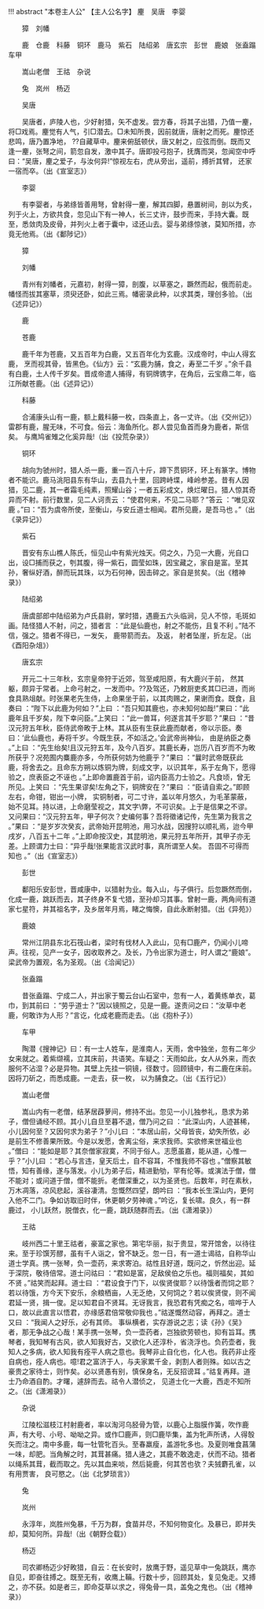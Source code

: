 !!! abstract "本卷主人公"
    【主人公名字】
麈　吴唐　李婴

 
　　獐　刘幡

 
　　鹿　仓鹿　科藤　铜环　鹿马　紫石　陆绍弟　唐玄宗　彭世　鹿娘　张盍蹋　车甲

 
　　嵩山老僧　王祜　杂说

 
　　兔　岚州　杨迈

 
　　吴唐

 
　　吴唐者，庐陵人也，少好射猎，矢不虚发。尝方春，将其子出猎，乃值一麈，将□戏焉。麈觉有人气，引□潜去。□未知所畏，因前就唐，唐射之而死。麈惊还悲鸣，唐乃置净地， ??自藏草中。麈来俯舐顿伏，唐又射之，应弦而倒。既而又逢一麈，张弩之间，箭忽自发，激中其子。唐即投弓抱子，抚膺而哭，忽闻空中呼曰：“吴唐，麈之爱子，与汝何异!”惊视左右，虎从旁出，遥前，搏折其臂， 还家一宿而卒。（出《宣室志》）

 
　　李婴

 
　　有李婴者，与弟绦皆善用弩，曾射得一麈，解其四脚，悬置树间，剖以为炙，列于火上，方欲共食，忽见山下有一神人，长三丈许，鼓步而来，手持大囊。既至，悉敛肉及皮骨，并列火上者于囊中，迳还山去。婴与弟绦惊骇，莫知所措，亦竟无他焉。（出《鄱陟记》）

 
　　獐

 
　　刘幡

 
　　青州有刘幡者，元嘉初，射得一獐，剖腹，以草塞之，蹶然而起，俄而前走。幡怪而拔其塞草，须臾还卧，如此三焉。幡密录此种，以求其类，理创多验。（出《述异记》）

 
　　鹿

 
　　苍鹿

 
　　鹿千年为苍鹿，又五百年为白鹿，又五百年化为玄鹿。汉成帝时，中山人得玄鹿， 烹而视其骨，皆黑色。《仙方》云：“玄鹿为脯，食之，寿至二千岁 。”余千县有白鹿，土人传千岁矣。晋成帝遣人捕得，有铜牌镌字，在角后，云宝鼎二年，临江所献苍鹿。（出《述异记》）

 
　　科藤

 
　　合浦康头山有一鹿，额上戴科藤一枚，四条直上，各一丈许。（出《交州记》）雷郡有鹿，腥无味，不可食。俗云：海鱼所化。郡人尝见鱼首而身为鹿者，斯信矣。 与鹰鸠雀雉之化奚异哉!（出《投荒杂录》）

 
　　铜环

 
　　胡向为虢州时，猎人杀一鹿，重一百八十斤，蹄下贯铜环，环上有篆字。博物者不能识。鹿马洮阳县东有华山，去县九十里，回跨峙堞，峰岭参差。昔有人因猎，见二鹿，其一者霜毛纯素，照耀山谷；一者五彩成文，焕烂曜日。猎人惊其奇异而不射。前行数里，见二人诃责云 ：“使君何来，不见二马耶？”答云 ：“唯见双鹿 。”曰：“吾为虞帝所使，至衡山，与安丘道士相闻。君所见鹿，是吾马也 。”（出《录异记》）

 
　　紫石

 
　　晋安有东山樵人陈氏，恒见山中有紫光烛天。伺之久，乃见一大鹿，光自口出，设□捕而获之，刳其腹，得一紫石，圆莹如珠，因宝藏之，家自是富。至其孙，奢纵好酒，醉而玩其珠，以为石何神，因击碎之。家自是贫矣。（出《稽神录》）

 
　　陆绍弟

 
　　唐虞部郎中陆绍弟为卢氏县尉，掌时猎，遇鹿五六头临涧，见人不惊，毛斑如画。陆怪猎人不射，问之，猎者言 ：“此是仙鹿也，射之不能伤，且复不利 。”陆不信，强之。猎者不得已，一发矢， 鹿带箭而去。 及返， 射者坠崖，折左足。（出《酉阳杂俎》）

 
　　唐玄宗

 
　　开元二十三年秋，玄宗皇帝狩于近郊，驾至咸阳原，有大鹿兴于前， 然其躯，颇异于常者。上命弓射之，一发而中。??及驾还，乃敕厨吏炙其□已进，而尚食具熟俎献。时张果老先生侍，上命果坐于前，以其肉赐之，果谢而食。既食，且奏曰 ：“陛下以此鹿为何如？”上曰 ：“吾只知其鹿也，亦未知何如哉!”果曰：“此鹿年且千岁矣，陛下幸问臣。”上笑曰 ：“此一兽耳，何遂言其千岁耶？”果曰 ：“昔汉元狩五年秋，臣侍武帝畋于上林。其从臣有生获此鹿而献者，帝以示臣。奏曰：‘此仙鹿也，寿将千岁。今既生获，不如活之。’会武帝尚神仙， 由是纳臣之奏 。”上曰 ：“先生绐矣!且汉元狩五年，及今八百岁。其鹿长寿，岂历八百岁而不为畋所获乎？况苑囿内麋鹿亦多，今所获何妨为他鹿乎？”果曰 ：“曩时武帝既获此鹿，将舍去之。且命东方朔以炼铜为牌，刻成文字，以识其年，系于左角下，愿得验之，庶表臣之不诬也 。”上即命置鹿首于前，诏内臣高力士验之。凡食顷，曾无所见。上笑曰 ：“先生果谬矣!左角之下，铜牌安在？”果曰 ：“臣请自索之。”即顾左右，命钳，钳出一小牌， 实铜制者，可二寸许，盖以年月悠久，为毛革蒙蔽，始不见耳。持以进，上命磨莹视之，其文字\弊，不可识矣。上于是信果之不谬。又问果曰：“汉元狩五年，甲子何次？史编何事？吾将徵诸记传，先生第为我言之 。”果曰 ：“是岁岁次癸亥，武帝始开昆明池，用习水战，因搜狩以顺礼焉，迨今甲戌岁，八百五十二年 。”上即命按汉史，其昆明池，果元狩五年所开，其甲子亦无差。上顾谓力士曰：“异乎哉!张果能言汉武时事，真所谓至人矣。 吾固不可得而知也 。”（出《宣室志》）

 
　　彭世

 
　　鄱阳乐安彭世，晋咸康中，以猎射为业。每入山，与子俱行。后忽蹶然而倒，化成一鹿，跳跃而去，其子终身不复弋猎，至孙却习其事。曾射一鹿，两角间有道家七星符，并其祖名字，及乡居年月焉，睹之悔懊，自此永断射猎。（出《异苑》）

 
　　鹿娘

 
　　常州江阴县东北石筏山者，梁时有伐材人入此山，见有□鹿产，仍闻小儿啼声。往视，见产一女子，因收取养之。及长，乃令出家为道士，时人谓之“鹿娘”。 梁武帝为置观，名为圣观。（出《洽闻记》）

 
　　张盍蹋

 
　　昔张盍蹋、宁成二人，并出家于蜀云台山石室中，忽有一人，着黄练单衣，葛巾，到其前曰 ：“劳乎道士？”因以镜照之，见是一鹿。遂责问之曰：“汝草中老鹿，何敢诈为人形？”言讫，化成老鹿而走去。（出《抱朴子》）

 
　　车甲

 
　　陶潜《搜神记》曰：有一士人姓车，是淮南人，天雨，舍中独坐，忽有二年少女来就之。着紫缬襦，立其床前，共语笑。车疑之：天雨如此，女人从外来，而衣服何不沾湿？必是异物。其壁上先挂一铜镜，径数寸。回顾镜中，有二鹿在床前。因将刀斫之，而悉成鹿。一走去，获一枚， 以为脯食之。（出《五行记》）

 
　　嵩山老僧

 
　　嵩山内有一老僧，结茅居薜萝间，修持不出。忽见一小儿独参礼，恳求为弟子，僧但诵经不顾。其小儿自旦至暮不退，僧乃问之曰 ：“此深山内，人迹甚稀，小儿因何至？又因何求为弟子？”小儿曰 ：“本居山前，父母皆丧，幼失所依，必是前生不修善果所致。今是以发愿，舍离尘俗，来求我师。实欲修来世福业也 。”僧曰 ：“能如是耶？其奈僧家寂寞，不同于俗人。志愿虽嘉，能从道，心惟一乎？”小儿曰 ：“若心与言违，皇天后土，自不容耳，不惟我师不容也 。”僧察其敏悟，知有善缘，遂与落发。小儿为弟子后，精进勤劬，罕有伦等。或演法于僧，僧不能对；或问道于僧，僧不能折。老僧深重之，以为圣贤也。后数年，时在素秋，万木凋落，凉风悲起，溪谷凄清。忽慨然四望，朗吟曰 ：“我本长生深山内，更何入他不二门。争如访取旧时伴，休更朝夕劳神魂 。”吟讫，复长啸。良久，有一群鹿过， 小儿跃然，脱僧衣，化一鹿，跳跃随群而去。（出《潇湘录》）

 
　　王祜

 
　　岐州西二十里王祜者，豪富之家也。第宅华丽，拟于贵显，常开馆舍，以待往来。至于珍馔芳醪，虽有千人诣之，曾不缺乏。忽一日，有一道士谒祜，自称华山道士学真。携一张琴，负一壶药，来求寄泊。祜性且好道，既问之，忻然出迎。延于深院，敬待倍常。道士问祜曰 ：“君如是富，足敌侯伯之乐也。福则福矣，其如不贤 。”祜笑而起拜。道士曰 ：“君设食于门下，以俟贤俊耶？以待饿者而饲之耶？若以待饿，方今天下安乐，余粮栖亩，人无乏绝，又何饲之？若以俟贤俊，则不闻君延一贤，揖一俊。足以知君自不贤耳。无讶我言，我恐君有凭痴之名，喧哗于人口，故以此直言以悟君，亦缘感君倍常敬仰我也 。”祜遂慨然动容，再拜之。道士又曰 ：“我闻人之好乐，必有其师。 事纵横者，实存游说之志；读《孙》《吴》者，那无争战之心哉！某手携一张琴，负一壶药者，岂独欲劳顿也，抑有旨耳。携琴者，我知琴有古风，欲人知我好古，又欲化人还淳朴，省浇浮也。负药壶者，我知人之多病，欲人知我有痊平人病之意也。我琴非止自化也，化人也。我药非止痊自病也，痊人病也。噫!君之富济于人，与夫家累千金，剥割人者则殊。如以古之豪贵之家待士，则怍矣。必以贤愚有别，慎保身名，无反招谤耳 。”祜复再拜。道士乃命酒自酌。才曙，遽辞而去。祜令人潜侦之， 见道士化一大鹿，西走不知所之。（出《潇湘录》）

 
　　杂说

 
　　江陵松滋枝江村射鹿者，率以淘河乌胫骨为管，以鹿心上脂膜作簧，吹作鹿声，有大号、小号、呦呦之异。或作□鹿声，则□鹿毕集，盖为牝声所诱，人得彀矢而注之。南中多鹿，每一牡管牝百头。至春羸瘦，盖游牝多也。及夏则唯食菖蒲一味，却肥。当角解之时，其茸甚痛。猎人逄之，其鹿不敢逸走，伏而不动。猎者以绳系其茸，截而取之。先以其血来啖，然后毙鹿，何其苦也欤？夫狨麝孔雀，以有用贾害， 良可愍之。（出《北梦琐言》）

 
　　兔

 
　　岚州

 
　　永淳年，岚胜州兔暴，千万为群，食苗并尽，不知何物变化。及暴已，即并失却，莫知何所。异哉!（出《朝野佥载》）

 
　　杨迈

 
　　司农卿杨迈少好畋猎，自云：在长安时，放鹰于野，遥见草中一兔跳跃，鹰亦自见，即奋往搏之。既至无有，收鹰上鞴。行数十步，回顾其处，复见兔走。又搏之，亦不获。如是者三，即命芟草以求之，得兔骨一具，盖兔之鬼也。（出《稽神录》）